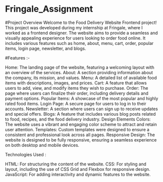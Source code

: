 # Fringale_Assignment

#Project Overview 
Welcome to the Food Delivery Website Frontend project! This project was developed during my internship at Fringale, where I worked as a frontend designer. The website aims to provide a seamless and visually appealing experience for users looking to order food online. It includes various features such as home, about, menu, cart, order, popular items, login page, newsletter, and blogs.

#Features :-

Home: The landing page of the website, featuring a welcoming layout with an overview of the services.
About: A section providing information about the company, its mission, and values.
Menu: A detailed list of available food items with descriptions, images, and prices.
Cart: A feature that allows users to add, view, and modify items they wish to purchase.
Order: The page where users can finalize their order, including delivery details and payment options.
Popular Items: A showcase of the most popular and highly rated food items.
Login Page: A secure page for users to log in to their accounts.
Newsletter: A section where users can sign up to receive updates and special offers.
Blogs: A feature that includes various blog posts related to food, recipes, and the food delivery industry.
Design Elements
Colors: The website uses a vibrant and engaging color scheme to attract and retain user attention.
Templates: Custom templates were designed to ensure a consistent and professional look across all pages.
Responsive Design: The website is designed to be fully responsive, ensuring a seamless experience on both desktop and mobile devices.


Technologies Used :

HTML: For structuring the content of the website.
CSS: For styling and layout, including the use of CSS Grid and Flexbox for responsive design.
JavaScript: For adding interactivity and dynamic features to the website.
